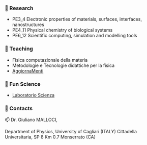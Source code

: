 ### 🌱 Research

- PE3\_4 Electronic properties of materials, surfaces, interfaces, nanostructures
- PE4\_11 Physical chemistry of biological systems
- PE6\_12 Scientific computing, simulation and modelling tools

### 🌱 Teaching

- Fisica computazionale della materia
- Metodologie e Tecnologie didattiche per la fisica
- [AggiornaMenti](https://agenda.infn.it/event/19335/)

### 🌱 Fun Science

- [Laboratorio Scienza](http://www.laboratorioscienza.it/)

### 🌱 Contacts

📫 Dr. Giuliano MALLOCI,   

Department of Physics, University of Cagliari (ITALY)
Cittadella Universitaria, SP 8 Km 0.7 Monserrato (CA)

<!--
**gmalloci/gmalloci** is a ✨ _special_ ✨ repository because 
its `README.md` (this file) appears on your GitHub profile.

Here are some ideas to get you started:

- 🔭 I’m currently working on ...
- 🌱 I’m currently learning ...
- 👯 I’m looking to collaborate on ...
- 🤔 I’m looking for help with ...
- 💬 Ask me about ...
- 📫 How to reach me: ...
- 😄 Pronouns: ...
- ⚡ Fun fact: ...
- [Foucault's Pendulum](http://nginx.dsf.unica.it/foucault/)
-->
